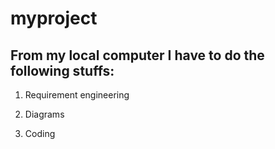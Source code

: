 # myproject


## From my local computer I have to do the following stuffs:

1. Requirement engineering

2. Diagrams

3. Coding